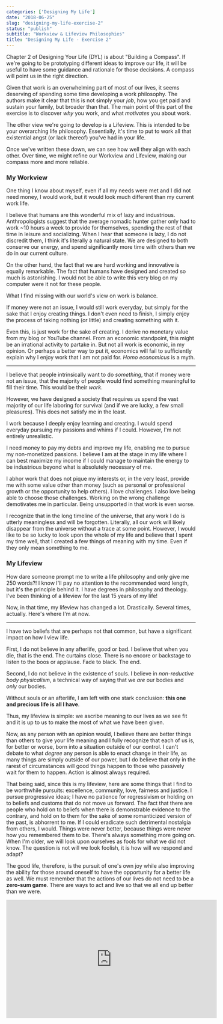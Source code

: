 ```yaml
---
categories: ['Designing My Life']
date: "2018-06-25"
slug: "designing-my-life-exercise-2"
status: "publish"
subtitle: "Workview & Lifeview Philosophies"
title: "Designing My Life - Exercise 2"
---
```


Chapter 2 of Designing Your Life (DYL) is about "Building a Compass". If we're going to be prototyping different ideas to improve our life, it will be useful to have some guidance and rationale for those decisions. A compass will point us in the right direction.

Given that work is an overwhelming part of most of our lives, it seems deserving of spending some time developing a work philosophy. The authors make it clear that this is not simply your _job_, how you get paid and sustain your family, but broader than that. The main point of this part of the exercise is to discover _why_ you work, and what _motivates_ you about work.

The other view we're going to develop is a Lifeview. This is intended to be your overarching life philosophy. Essentially, it's time to put to work all that existential angst (or lack thereof) you've had in your life.

Once we've written these down, we can see how well they align with each other. Over time, we might refine our Workview and Lifeview, making our compass more and more reliable.

### My Workview

One thing I know about myself, even if all my needs were met and I did not need money, I would work, but it would look much different than my current work life.

I believe that humans are this wonderful mix of lazy and industrious. Anthropologists suggest that the average nomadic hunter gather only had to work ~10 hours a week to provide for themselves, spending the rest of that time in leisure and socializing. When I hear that someone is lazy, I do not discredit them, I think it's literally a natural state. We are designed to both conserve our energy, and spend significantly more time with others than we do in our current culture.

On the other hand, the fact that we are hard working and innovative is equally remarkable. The fact that humans have designed and created so much is astonishing. I would not be able to write this very blog on my computer were it not for these people.

What I find missing with our world's view on work is balance.

If money were not an issue, I would still work everyday, but simply for the sake that I enjoy creating things. I don't even need to finish, I simply enjoy the process of taking nothing (or little) and creating something with it.

Even this, is just work for the sake of creating. I derive no monetary value from my blog or YouTube channel. From an economic standpoint, this might be an irrational activity to partake in. But not all work is economic, in my opinion. Or perhaps a better way to put it, economics will fail to sufficiently explain why I enjoy work that I am not paid for. _Homo economicus_ is a myth.

* * *

I believe that people intrinsically want to do _something_, that if money were not an issue, that the majority of people would find something meaningful to fill their time. This would be their _work_.

However, we have designed a society that requires us spend the vast majority of our life laboring for survival (and if we are lucky, a few small pleasures). This does not satisfy me in the least.

I work because I deeply enjoy learning and creating. I would spend everyday pursuing my passions and whims if I could. However, I'm not entirely unrealistic.

I need money to pay my debts and improve my life, enabling me to pursue my non-monetized passions. I believe I am at the stage in my life where I can best maximize my income if I could manage to maintain the energy to be industrious beyond what is absolutely necessary of me.

I abhor work that does not pique my interests or, in the very least, provide me with some value other than money (such as personal or professional growth or the opportunity to help others). I love challenges. I also love being able to choose those challenges. Working on the wrong challenge demotivates me in particular. Being unsupported in that work is even worse.

I recognize that in the long timeline of the universe, that any work I do is utterly meaningless and will be forgotten. Literally, all our work will likely disappear from the universe without a trace at some point. However, I would like to be so lucky to look upon the whole of my life and believe that I spent my time well, that I created a few things of meaning with my time. Even if they only mean something to me.

### My Lifeview

How dare someone prompt me to write a life philosophy and only give me 250 words?! I know I'll pay no attention to the recommended word length, but it's the principle behind it. I have degrees in philosophy and theology. I've been thinking of a lifeview for the last 15 years of my life!

Now, in that time, my lifeview has changed a lot. Drastically. Several times, actually. Here's where I'm at now.

* * *

I have two beliefs that are perhaps not that common, but have a significant impact on how I view life.

First, I do not believe in any afterlife, good or bad. I believe that when you die, that is the end. The curtains close. There is no encore or backstage to listen to the boos or applause. Fade to black. The end.

Second, I do not believe in the existence of souls. I believe in _non-reductive body physicalism_, a technical way of saying that we _are_ our bodies and _only_ our bodies.

Without souls or an afterlife, I am left with one stark conclusion: **this one and precious life is all I have**.

Thus, my lifeview is simple: we ascribe meaning to our lives as we see fit and it is up to us to make the most of what we have been given.

Now, as any person with an opinion would, I believe there are better things than others to give your life meaning and I fully recognize that each of us is, for better or worse, born into a situation outside of our control. I can't debate to what _degree_ any person is able to enact change in their life, as many things are simply outside of our power, but I do believe that only in the rarest of circumstances will good things happen to those who passively wait for them to happen. Action is almost always required.

That being said, since this is my lifeview, here are some things that I find to be worthwhile pursuits: excellence, community, love, fairness and justice. I pursue progressive ideas; I have no patience for regressivism or holding on to beliefs and customs that do not move us forward. The fact that there are people who hold on to beliefs when there is demonstrable evidence to the contrary, and hold on to them for the sake of some romanticized version of the past, is abhorrent to me. If I could eradicate such detrimental nostalgia from others, I would. Things were never better, because things were never how you remembered them to be. There's always something more going on. When I'm older, we will look upon ourselves as fools for what we did not know. The question is not will we look foolish, it is how will we respond and adapt?

The good life, therefore, is the pursuit of one's own joy while also improving the ability for those around oneself to have the opportunity for a better life as well. We must remember that the actions of our lives do not need to be a **zero-sum game**. There are ways to act and live so that we all end up better than we were.

<iframe width="560" height="315" src="https://www.youtube.com/embed/E71UcvsTxeU" frameborder="0" allow="autoplay; encrypted-media" allowfullscreen></iframe>
